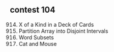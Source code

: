 ## contest 104 ##  
914. X of a Kind in a Deck of Cards
915. Partition Array into Disjoint Intervals
916. Word Subsets
913. Cat and Mouse
